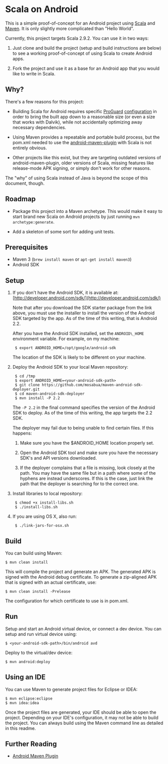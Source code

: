 Scala on Android
==================

This is a simple proof-of-concept for an Android project using [Scala](http://www.scala-lang.org/)
and [Maven](http://code.google.com/p/maven-android-plugin/). It is only slightly
more complicated than "Hello World".

Currently, this project targets Scala 2.9.2. You can use it in two ways:

1. Just clone and build the project (setup and build instructions are below) to see a working
   proof-of-concept of using Scala to create Android apps.

2. Fork the project and use it as a base for an Android app that you would like to write in Scala.

Why?
----
There's a few reasons for this project:

* Building Scala for Android requires specific [ProGuard](http://developer.android.com/guide/developing/tools/proguard.html)
  [configuration](http://proguard.sourceforge.net/index.html#manual/usage.html) in order to bring the built
  app down to a reasonable size (or even a size that works with Dalvik), while not accidentally
  optimizing away necessary dependencies.

* Using Maven provides a repeatable and portable build process, but the pom.xml needed to use
  the [android-maven-plugin](http://code.google.com/p/maven-android-plugin/) with Scala is not
  entirely obvious.

* Other projects like this exist, but they are targeting outdated versions of android-maven-plugin,
  older versions of Scala, missing features like release-mode APK signing, or simply don't work for
  other reasons.

The "why" of using Scala instead of Java is beyond the scope of this document, though.

Roadmap
-------
* Package this project into a Maven archetype. This would make it easy to start brand new Scala on
  Android projects by just running `mvn archetype:generate`.

* Add a skeleton of some sort for adding unit tests.

Prerequisites
-------------
* Maven 3 (`brew install maven` or `apt-get install maven3`)
* Android SDK

Setup
-----
1. If you don't have the Android SDK, it is available at:
   [http://developer.android.com/sdk/](http://developer.android.com/sdk/)

   Note that after you download the SDK starter package from the link
   above, you must use the installer to install the version of the
   Android SDK targeted by the app. As of the time of this writing,
   that is Android 2.2.

   After you have the Android SDK installed, set the `ANDROID\_HOME`
   environment variable. For example, on my machine:

        $ export ANDROID_HOME=/opt/google/android-sdk

   The location of the SDK is likely to be different on your machine.

2. Deploy the Android SDK to your local Maven repository:
   
        $ cd /tmp
        $ export ANDROID_HOME=<your-android-sdk-path>
        $ git clone https://github.com/mosabua/maven-android-sdk-deployer.git
        $ cd maven-android-sdk-deployer
        $ mvn install -P 2.2

   The `-P 2.2` in the final command specifies the version of the
   Android SDK to deploy. As of the time of this writing, the app
   targets the 2.2 SDK.

   The deployer may fail due to being unable to find certain files. If this
   happens:

     1. Make sure you have the $ANDROID_HOME location properly set.

     2. Open the Android SDK tool and make sure you have the necessary
        SDK's and API versions downloaded.

     3. If the deployer complains that a file is missing, look closely at
        the path. You may have the same file but in a path where some of
        the hyphens are instead underscores. If this is the case, just link
        the path that the deployer is searching for to the correct one.

3. Install libraries to local repository:

        $ chmod +x install-libs.sh
        $ ./install-libs.sh

4. If you are using OS X, also run:

        $ ./link-jars-for-osx.sh

Build
-----
You can build using Maven:

    $ mvn clean install

This will compile the project and generate an APK. The generated APK is
signed with the Android debug certificate. To generate a zip-aligned APK
that is signed with an actual certificate, use:

    $ mvn clean install -Prelease

The configuration for which certificate to use is in pom.xml.

Run
---
Setup and start an Android virtual device, or connect a dev device.
You can setup and run virtual device using:

    $ <your-android-sdk-path>/bin/android avd

Deploy to the virtual/dev device:

    $ mvn android:deploy

Using an IDE
------------
You can use Maven to generate project files for Eclipse or IDEA:

    $ mvn eclipse:eclipse
    $ mvn idea:idea

Once the project files are generated, your IDE should be able to open
the project. Depending on your IDE's configuration, it may not be able
to build the project. You can always build using the Maven command line
as detailed in this readme.

Further Reading
---------------
- [Android Maven Plugin](http://code.google.com/p/maven-android-plugin/)
